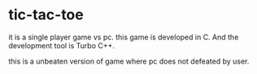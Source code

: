 tic-tac-toe
===========

it is a single player game vs pc. this game is developed in C. And the development tool is Turbo C++.

this is a unbeaten version of game where pc does not defeated by user.
